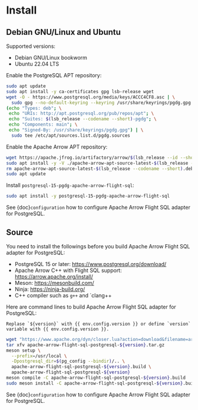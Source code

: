 <!--
  Licensed to the Apache Software Foundation (ASF) under one
  or more contributor license agreements.  See the NOTICE file
  distributed with this work for additional information
  regarding copyright ownership.  The ASF licenses this file
  to you under the Apache License, Version 2.0 (the
  "License"); you may not use this file except in compliance
  with the License.  You may obtain a copy of the License at

    http://www.apache.org/licenses/LICENSE-2.0

  Unless required by applicable law or agreed to in writing,
  software distributed under the License is distributed on an
  "AS IS" BASIS, WITHOUT WARRANTIES OR CONDITIONS OF ANY
  KIND, either express or implied.  See the License for the
  specific language governing permissions and limitations
  under the License.
-->

# Install

## Debian GNU/Linux and Ubuntu

Supported versions:

- Debian GNU/Linux bookworm
- Ubuntu 22.04 LTS

Enable the PostgreSQL APT repository:

```bash
sudo apt update
sudo apt install -y ca-certificates gpg lsb-release wget
wget -O - https://www.postgresql.org/media/keys/ACCC4CF8.asc | \
  sudo gpg --no-default-keyring --keyring /usr/share/keyrings/pgdg.gpg --import -
(echo "Types: deb"; \
 echo "URIs: http://apt.postgresql.org/pub/repos/apt"; \
 echo "Suites: $(lsb_release --codename --short)-pgdg"; \
 echo "Components: main"; \
 echo "Signed-By: /usr/share/keyrings/pgdg.gpg") | \
  sudo tee /etc/apt/sources.list.d/pgdg.sources
```

Enable the Apache Arrow APT repository:

```bash
wget https://apache.jfrog.io/artifactory/arrow/$(lsb_release --id --short | tr 'A-Z' 'a-z')/apache-arrow-apt-source-latest-$(lsb_release --codename --short).deb
sudo apt install -y -V ./apache-arrow-apt-source-latest-$(lsb_release --codename --short).deb
rm apache-arrow-apt-source-latest-$(lsb_release --codename --short).deb
sudo apt update
```

Install `postgresql-15-pgdg-apache-arrow-flight-sql`:

```bash
sudo apt install -y postgresql-15-pgdg-apache-arrow-flight-sql
```

See {doc}`configuration` how to configure Apache Arrow Flight SQL adapter for PostgreSQL.

## Source

You need to install the followings before you build Apache Arrow
Flight SQL adapter for PostgreSQL:

- PostgreSQL 15 or later: https://www.postgresql.org/download/
- Apache Arrow C++ with Flight SQL support: https://arrow.apache.org/install/
- Meson: https://mesonbuild.com/
- Ninja: https://ninja-build.org/
- C++ compiler such as `g++` and `clang++

Here are command lines to build Apache Arrow Flight SQL adapter for
PostgreSQL:

```{note}
Replase `${version}` with {{ env.config.version }} or define `version` variable with {{ env.config.version }}.
```

```bash
wget "https://www.apache.org/dyn/closer.lua?action=download&filename=arrow/apache-arrow-flight-sql-postgresql-${version}/apache-arrow-flight-sql-postgresql-${version}.tar.gz"
tar xfv apache-arrow-flight-sql-postgresql-${version}.tar.gz
meson setup \
  --prefix=/usr/local \
  -Dpostgresql_dir=$(pg_config --bindir)/.. \
  apache-arrow-flight-sql-postgresql-${version}.build \
  apache-arrow-flight-sql-postgresql-${version}
meson compile -C apache-arrow-flight-sql-postgresql-${version}.build
sudo meson install -C apache-arrow-flight-sql-postgresql-${version}.build
```

See {doc}`configuration` how to configure Apache Arrow Flight SQL adapter for PostgreSQL.
